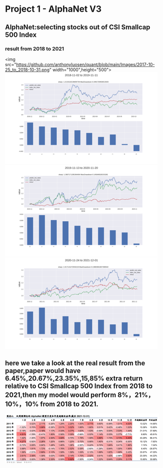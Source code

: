 # Project 1 - AlphaNet V3 

## AlphaNet:selecting stocks out of CSI Smallcap 500 Index 
### result from 2018 to 2021

<img src="https://github.com/anthonyluosen/quant/blob/main/Images/2017-10-25_to_2018-10-31.png" width="1000",height="500">
<img src="https://github.com/anthonyluosen/quant/blob/main/Images/2018-11-02_to_2019-11-11.png" width="500">
<img src="https://github.com/anthonyluosen/quant/blob/main/Images/2019-11-13_to_2020-11-20.png" width="500">
<img src="https://github.com/anthonyluosen/quant/blob/main/Images/2020-11-24_to_2021-12-01.png" width="500">

## here we take a look at the real result from the paper,paper would have 6.45%,20.67%,23.35%,15,85% extra return relative to CSI Smallcap 500 Index from 2018 to 2021,then my model would perform 8%，21%，10%，10% from 2018 to 2021.
<img src="https://github.com/anthonyluosen/quant/blob/main/Images/paper_result.png" width="1000">